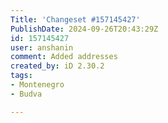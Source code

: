 ```yaml
---
Title: 'Changeset #157145427'
PublishDate: 2024-09-26T20:43:29Z
id: 157145427
user: anshanin
comment: Added addresses
created_by: iD 2.30.2
tags:
- Montenegro
- Budva

---
```

